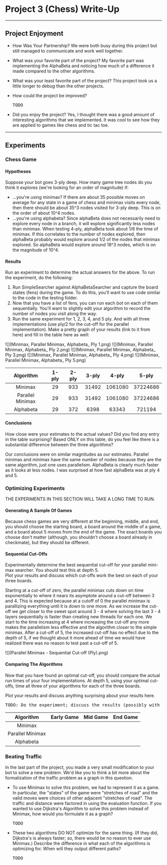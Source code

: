 # Project 3 (Chess) Write-Up #
--------

## Project Enjoyment ##
- How Was Your Partnership?
  We were both busy during this project but still managed to communicate
  and work well together.
  
- What was your favorite part of the project?
  My favorite part was implementing the AlphaBeta and noticing how 
  much of a difference it made compared to the other algorithms.

- What was your least favorite part of the project?
  This project took us a little longer to debug than the other projects.

- How could the project be improved?
  <pre>TODO</pre>

- Did you enjoy the project?
  Yes, I thought there was a good amount of interesting algorithms that 
  we implemented. It was cool to see how they are applied to games like 
  chess and tic tac toe.
    
-----


## Experiments ##

### Chess Game ###

#### Hypotheses ####
Suppose your bot goes 3-ply deep.  How many game tree nodes do you think
it explores (we're looking for an order of magnitude) if:
 - ...you're using minimax?
   If there are about 35 possible moves on average for any state in a game of chess and 
   minimax visits every node, then there should be about 35^3 nodes visited for 3-ply deep.
   This is on the order of about 10^4 nodes.
 - ...you're using alphabeta?
    Since alphaBeta does not necessarily need to explore every node in a branch, it will 
    explore significantly less nodes than minimax. When testing 4-ply, alphaBeta took about
    1/6 the time of minimax. If this correlates to the number of nodes explored, then alphaBeta
    probably would explore around 1/2 of the nodes that minimax explored. So alphaBeta would 
    explore around 18^3 nodes, which is on the magnitude of 10^4. 

#### Results ####
Run an experiment to determine the actual answers for the above.  To run
the experiment, do the following:
1. Run SimpleSearcher against AlphaBetaSearcher and capture the board
   states (fens) during the game.  To do this, you'll want to use code
   similar to the code in the testing folder.
2. Now that you have a list of fens, you can run each bot on each of them
   sequentially.  You'll want to slightly edit your algorithm to record the
   number of nodes you visit along the way.
3. Run the same experiment for 1, 2, 3, 4, and 5 ply. And with all three
   implementations (use ply/2 for the cut-off for the parallel
   implementation).  Make a pretty graph of your results (link to it from
   here) and fill in the table here as well:

![](Minimax, Parallel Minimax, Alphabeta_ Ply 1.png) ![](Minimax, Parallel Minimax, Alphabeta_ Ply 2.png)
![](Minimax, Parallel Minimax, Alphabeta_ Ply 3.png) ![](Minimax, Parallel Minimax, Alphabeta_ Ply 4.png)
![](Minimax, Parallel Minimax, Alphabeta_ Ply 5.png)

|      Algorithm     | 1-ply    | 2-ply     | 3-ply      | 4-ply          | 5-ply |
| :----------------: |:-----:|:-----:|:-----:|:-----:|:-----:|
|       Minimax      |   29    |   933    |    31492  |    1061080  |   37224686  |
|  Parallel Minimax  |   29    |   933    |    31492  |    1061080  |   37224686  |
|      Alphabeta     |   29    |   372    |    6398   |    63343    |   721194    |


#### Conclusions ####
How close were your estimates to the actual values?  Did you find any
entry in the table surprising?  Based ONLY on this table, do you feel
like there is a substantial difference between the three algorithms?

Our conclusions were on similar magnitudes as our estimates. Parallel minimax
and minimax have the same number of nodes because they are the same algorithm,
just one uses parallelism. AlphaBeta is clearly much faster as it looks at less
nodes. I was surprised at how fast alphaBeta was at ply 4 and 5.  

### Optimizing Experiments ###
THE EXPERIMENTS IN THIS SECTION WILL TAKE A LONG TIME TO RUN. 

#### Generating A Sample Of Games ####
Because chess games are very different at the beginning, middle,
and end, you should choose the starting board, a board around the middle
of a game, and a board about 5 moves from the end of the game.  The exact boards
you choose don't matter (although, you shouldn't choose a board already in
checkmate), but they should be different.

#### Sequential Cut-Offs ####
Experimentally determine the best sequential cut-off for your
parallel mini-max searcher.  You should test this at depth 5.  
Plot your results and discuss which cut-offs work the best on each of
your three boards.

Starting at a cut-off of zero, the parallel minimax cuts down on time
exponentially to where it nears its asymptote around a cut-off between
3 and 4.  This is expected because at a cutoff of 0 the parallel minimax
is parallizing everything until it is down to one move.  As we increase 
the cut-off we get closer to the sweet spot around 3 - 4 where solving
the last 3 - 4 layers sequentially is faster than creating new
threads for each one. We start to the time increasing at 4 where increasing
the cut-off any more makes the parallelism less effective and the algorithm 
closer to the simple minimax. After a cut-off of 5, the increased cut-off
has no effect due to the depth of 5, if we thought about it more ahead of time
we would have realized there was no reason to test past a cut-off of 5.

![](Parallel Minimax - Sequential Cut-off (Ply).png)

#### Comparing The Algorithms ####
Now that you have found an optimal cut-off, 
you should compare the actual run times of your four implementations. 
At depth 5, using your optimal 
cut-offs, time all three of your algorithms
for each of the three boards.

Plot your results and discuss anything surprising about your results here.
<pre>TODO: Do the experiment; discuss the results (possibly with pretty graphs!)</pre>

|      Algorithm     | Early Game | Mid Game | End Game |
| :----------------: |:----------:|:--------:|:--------:|
|       Minimax      |            |          |          |
|  Parallel Minimax  |            |          |          |
|      Alphabeta     |            |          |          |


### Beating Traffic ###
In the last part of the project, you made a very small modification to your bot
to solve a new problem.  We'd like you to think a bit more about the 
formalization of the traffic problem as a graph in this question.  
- To use Minimax to solve this problem, we had to represent it as a game. In
  particular, the "states" of the game were "stretches of road" and the valid
  moves were choices of other adjacent "stretches of road".  The traffic and
  distance were factored in using the evaluation function.  If you wanted to use
  Dijkstra's Algorithm to solve this problem instead of Minimax, how would you
  formulate it as a graph?
  <pre>TODO</pre>

- These two algorithms DO NOT optimize for the same thing.  (If they did,
  Dijkstra's is always faster; so, there would be no reason to ever use
  Minimax.)  Describe the difference in what each of the algorithms is
  optimizing for.  When will they output different paths?
  <pre>TODO</pre>